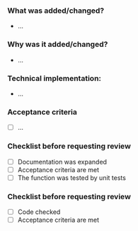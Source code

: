 ### What was added/changed?
- ...
  
### Why was it added/changed?
- ...

### Technical implementation:
- ...

### Acceptance criteria
- [ ] ...

### Checklist before requesting review
- [ ] Documentation was expanded
- [ ] Acceptance criteria are met
- [ ] The function was tested by unit tests

### Checklist before requesting review
- [ ] Code checked
- [ ] Acceptance criteria are met
